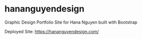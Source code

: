 # hananguyendesign
Graphic Design Portfolio Site for Hana Nguyen built with Bootstrap

Deployed Site: https://hananguyendesign.com/
